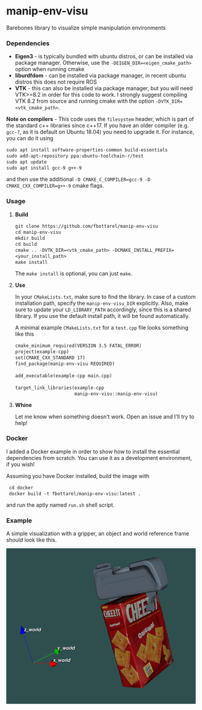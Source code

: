 # manip-env-visu
Barebones library to visualize simple manipulation environments

### Dependencies

- **Eigen3** - is typically bundled with ubuntu distros, or can be installed via package manager. Otherwise, use the `-DEIGEN_DIR=<eigen_cmake_path>` option when running cmake
- **liburdfdom** - can be installed via package manager, in recent ubuntu distros this does not require ROS
- **VTK** - this can also be installed via package manager, but you will need VTK>=8.2 in order for this code to work. I strongly suggest compiling VTK 8.2 from source and running cmake with the option `-DVTK_DIR=<vtk_cmake_path>`.

**Note on compilers** - This code uses the `filesystem` header, which is part of the standard c++ libraries since c++17. If you have an older compiler (e.g. `gcc-7`, as it is default on Ubuntu 18.04) you need to upgrade it. For instance, you can do it using
```
sudo apt install software-properties-common build-essentials
sudo add-apt-repository ppa:ubuntu-toolchain-r/test
sudo apt update
sudo apt install gcc-9 g++-9
```
and then use the additional `-D CMAKE_C_COMPILER=gcc-9 -D CMAKE_CXX_COMPILER=g++-9` cmake flags.

### Usage

1. **Build**

    ```
    git clone https://github.com/fbottarel/manip-env-visu
    cd manip-env-visu
    mkdir build
    cd build
    cmake .. -DVTK_DIR=<vtk_cmake_path> -DCMAKE_INSTALL_PREFIX=<your_install_path>
    make install
    ```
    The `make install` is optional, you can just `make`.
1. **Use**

    In your `CMakeLists.txt`, make sure to find the library. In case of a custom installation path, specify the `manip-env-visu_DIR` explicitly. Also, make sure to update your `LD_LIBRARY_PATH` accordingly, since this is a shared library. If you use the default install path, it will be found automatically.

    A minimal example `CMakeLists.txt` for a `test.cpp` file looks something like this

    ```
    cmake_minimum_required(VERSION 3.5 FATAL_ERROR)
    project(example-cpp)
    set(CMAKE_CXX_STANDARD 17)
    find_package(manip-env-visu REQUIRED)

    add_executable(example-cpp main.cpp)

    target_link_libraries(example-cpp
                          manip-env-visu::manip-env-visu)
    ```
1. **Whine**

    Let me know when something doesn't work. Open an issue and I'll try to help!

### Docker

I added a Docker example in order to show how to install the essential dependencies from scratch. You can use it as a development environment, if you wish!

Assuming you have Docker installed, build the image with
```
 cd docker
 docker build -t fbottarel/manip-env-visu:latest .
```
and run the aptly named `run.sh` shell script.

### Example

A simple visualization with a gripper, an object and world reference frame should look like this.

![example](assets/screenshot.png)
